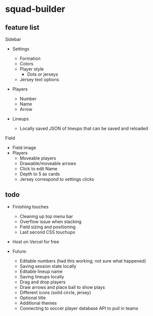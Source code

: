 # squad-builder

## feature list

Sidebar
- Settings
    - Formation
    - Colors
    - Player style
        - Dots or jerseys
    - Jersey text options


- Players
    - Number
    - Name
    - Arrow


- Lineups
    - Locally saved JSON of lineups that can be saved and reloaded

Field
- Field image
- Players
    - Moveable players
    - Drawable/moveable arrows
    - Click to edit Name
    - Depth to 5 as cards
    - Jersey correspond to settings clicks


## todo

- Finishing touches
    - Cleaning up top menu bar
    - Overflow issue when stacking
    - Field sizing and positioning
    - Last second CSS touchups

- Host on Vercel for free

- Future:
    - Editable numbers (had this working; not sure what happened)
    - Saving session state locally
    - Editable lineup name
    - Saving lineups locally
    - Drag and drop players
    - Draw arrows and place ball to show plays
    - Different icons (solid circle, jersey)
    - Optional title
    - Additional themes
    - Connecting to soccer player database API to pull in teams